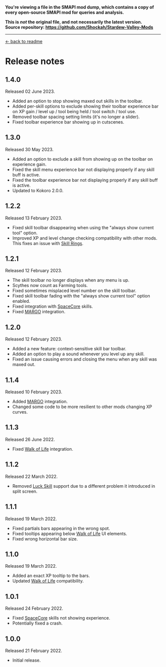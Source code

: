 **You're viewing a file in the SMAPI mod dump, which contains a copy of every open-source SMAPI mod
for queries and analysis.**

**This is _not_ the original file, and not necessarily the latest version.**  
**Source repository: https://github.com/Shockah/Stardew-Valley-Mods**

----

[← back to readme](README.md)

# Release notes

## 1.4.0
Released 02 June 2023.

* Added an option to stop showing maxed out skills in the toolbar.
* Added per-skill options to exclude showing their toolbar experience bar on XP gain / level up / tool being held / tool switch / tool use.
* Removed toolbar spacing setting limits (it's no longer a slider).
* Fixed toolbar experience bar showing up in cutscenes.

## 1.3.0
Released 30 May 2023.

* Added an option to exclude a skill from showing up on the toolbar on experience gain.
* Fixed the skill menu experience bar not displaying properly if any skill buff is active.
* Fixed the toolbar experience bar not displaying properly if any skill buff is active.
* Updated to Kokoro 2.0.0.

## 1.2.2
Released 13 February 2023.

* Fixed skill toolbar disappearing when using the "always show current tool" option.
* Improved XP and level change checking compatibility with other mods. This fixes an issue with [Skill Rings](https://www.nexusmods.com/stardewvalley/mods/7515).

## 1.2.1
Released 12 February 2023.

* The skill toolbar no longer displays when any menu is up.
* Scythes now count as Farming tools.
* Fixed sometimes misplaced level number on the skill toolbar.
* Fixed skill toolbar fading with the "always show current tool" option enabled.
* Fixed integration with [SpaceCore](https://www.nexusmods.com/stardewvalley/mods/1348) skills.
* Fixed [MARGO](https://www.nexusmods.com/stardewvalley/mods/14470) integration.

## 1.2.0
Released 12 February 2023.

* Added a new feature: context-sensitive skill bar toolbar.
* Added an option to play a sound whenever you level up any skill.
* Fixed an issue causing errors and closing the menu when any skill was maxed out.

## 1.1.4
Released 10 February 2023.

* Added [MARGO](https://www.nexusmods.com/stardewvalley/mods/14470) integration.
* Changed some code to be more resilient to other mods changing XP curves.

## 1.1.3
Released 26 June 2022.

* Fixed [Walk of Life](https://www.nexusmods.com/stardewvalley/mods/8111) integration.

## 1.1.2
Released 22 March 2022.

* Removed [Luck Skill](https://www.nexusmods.com/stardewvalley/mods/521) support due to a different problem it introduced in split screen.

## 1.1.1
Released 19 March 2022.

* Fixed partials bars appearing in the wrong spot.
* Fixed tooltips appearing below [Walk of Life](https://www.nexusmods.com/stardewvalley/mods/8111) UI elements.
* Fixed wrong horizontal bar size.

## 1.1.0
Released 19 March 2022.

* Added an exact XP tooltip to the bars.
* Updated [Walk of Life](https://www.nexusmods.com/stardewvalley/mods/8111) compatibility.

## 1.0.1
Released 24 February 2022.

* Fixed [SpaceCore](https://www.nexusmods.com/stardewvalley/mods/1348) skills not showing experience.
* Potentially fixed a crash.

## 1.0.0
Released 21 February 2022.

* Initial release.